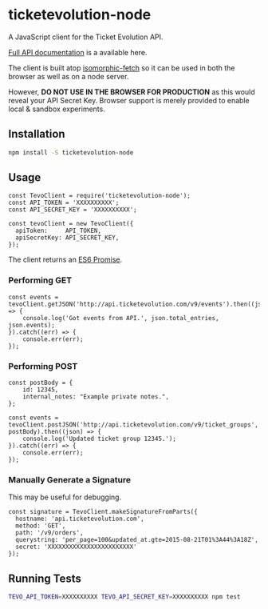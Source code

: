 # ticketevolution-node
A JavaScript client for the Ticket Evolution API.

[Full API documentation](https://ticketevolution.atlassian.net/wiki/display/API/Current+Version) is a available here.

The client is built atop [isomorphic-fetch](https://github.com/matthew-andrews/isomorphic-fetch) so it can be used in both the browser as well as on a node server.

However, **DO NOT USE IN THE BROWSER FOR PRODUCTION** as this would reveal your API Secret Key.
Browser support is merely provided to enable local & sandbox experiments.

## Installation

```bash
npm install -S ticketevolution-node
```

## Usage

```es6
const TevoClient = require('ticketevolution-node');
const API_TOKEN = 'XXXXXXXXXX';
const API_SECRET_KEY = 'XXXXXXXXXX';

const tevoClient = new TevoClient({
  apiToken:     API_TOKEN,
  apiSecretKey: API_SECRET_KEY,
});
```

The client returns an [ES6 Promise](https://developer.mozilla.org/en-US/docs/Web/JavaScript/Reference/Global_Objects/Promise).

### Performing GET

```es6
const events = tevoClient.getJSON('http://api.ticketevolution.com/v9/events').then((json) => {
    console.log('Got events from API.', json.total_entries, json.events);
}).catch((err) => {
    console.err(err);
});
```

### Performing POST

```es6
const postBody = {
    id: 12345,
    internal_notes: "Example private notes.",
};

const events = tevoClient.postJSON('http://api.ticketevolution.com/v9/ticket_groups', postBody).then((json) => {
    console.log('Updated ticket group 12345.');
}).catch((err) => {
    console.err(err);
});
```

### Manually Generate a Signature

This may be useful for debugging.

```es6
const signature = TevoClient.makeSignatureFromParts({
  hostname: 'api.ticketevolution.com',
  method: 'GET',
  path: '/v9/orders',
  querystring: 'per_page=100&updated_at.gte=2015-08-21T01%3A44%3A18Z',
  secret: 'XXXXXXXXXXXXXXXXXXXXXXXX'
});
```

## Running Tests

```bash
TEVO_API_TOKEN=XXXXXXXXXX TEVO_API_SECRET_KEY=XXXXXXXXXX npm test
```